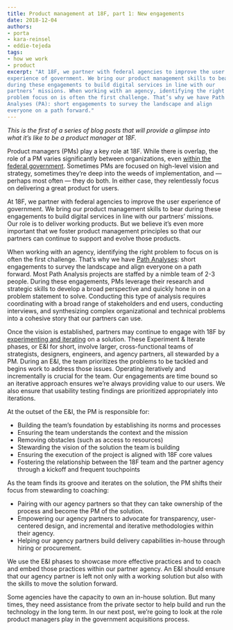 ```yaml
---
title: Product management at 18F, part 1: New engagements
date: 2018-12-04
authors:
- porta
- kara-reinsel
- eddie-tejeda
tags:
- how we work
- product
excerpt: "At 18F, we partner with federal agencies to improve the user
experience of government. We bring our product management skills to bear
during these engagements to build digital services in line with our
partners’ missions. When working with an agency, identifying the right
problem focus on is often the first challenge. That’s why we have Path
Analyses (PA): short engagements to survey the landscape and align
everyone on a path forward."
---
```


*This is the first of a series of blog posts that will provide a glimpse
into what it’s like to be a product manager at 18F.*

Product managers (PMs) play a key role at 18F. While there is overlap,
the role of a PM varies significantly between organizations, even
[within the federal
government](https://medium.com/the-u-s-digital-service/the-importance-of-product-management-in-government-b59933d01874).
Sometimes PMs are focused on high-level vision and strategy, sometimes
they’re deep into the weeds of implementation, and — perhaps most often
— they do both. In either case, they relentlessly focus on delivering a
great product for users.

At 18F, we partner with federal agencies to improve the user experience
of government. We bring our product management skills to bear during
these engagements to build digital services in line with our partners’
missions. Our role is to deliver working products. But we believe it’s
even more important that we foster product management principles so that
our partners can continue to support and evolve those products.

When working with an agency, identifying the right problem to focus on
is often the first challenge. That’s why we have [Path
Analyses](https://18f.gsa.gov/how-we-work/): short engagements to
survey the landscape and align everyone on a path forward. Most Path
Analysis projects are staffed by a nimble team of 2-3 people. During
these engagements, PMs leverage their research and strategic skills to
develop a broad perspective and quickly hone in on a problem statement
to solve. Conducting this type of analysis requires coordinating with a
broad range of stakeholders and end users, conducting interviews, and
synthesizing complex organizational and technical problems into a
cohesive story that our partners can use.

Once the vision is established, partners may continue to engage with 18F
by [experimenting and iterating](https://18f.gsa.gov/how-we-work/) on
a solution. These Experiment & Iterate phases, or E&I for short, involve
larger, cross-functional teams of strategists, designers, engineers, and
agency partners, all stewarded by a PM. During an E&I, the team
prioritizes the problems to be tackled and begins work to address those
issues. Operating iteratively and incrementally is crucial for the team.
Our engagements are time bound so an iterative approach ensures we’re
always providing value to our users. We also ensure that usability
testing findings are prioritized appropriately into iterations.

At the outset of the E&I, the PM is responsible for:

-   Building the team’s foundation by establishing its norms and processes
-   Ensuring the team understands the context and the mission
-   Removing obstacles (such as access to resources)
-   Stewarding the vision of the solution the team is building
-   Ensuring the execution of the project is aligned with 18F core values
-   Fostering the relationship between the 18F team and the partner agency through a kickoff and frequent touchpoints

As the team finds its groove and iterates on the solution, the PM shifts
their focus from stewarding to coaching:

-   Pairing with our agency partners so that they can take ownership of the process and become the PM of the solution.
-   Empowering our agency partners to advocate for transparency, user-centered design, and incremental and iterative methodologies within their agency.
-   Helping our agency partners build delivery capabilities in-house through hiring or procurement.

We use the E&I phases to showcase more effective practices and to coach
and embed those practices within our partner agency. An E&I should
ensure that our agency partner is left not only with a working solution
but also with the skills to move the solution forward.

Some agencies have the capacity to own an in-house solution. But many
times, they need assistance from the private sector to help build and
run the technology in the long term. In our next post, we’re going to
look at the role product managers play in the government acquisitions
process.
